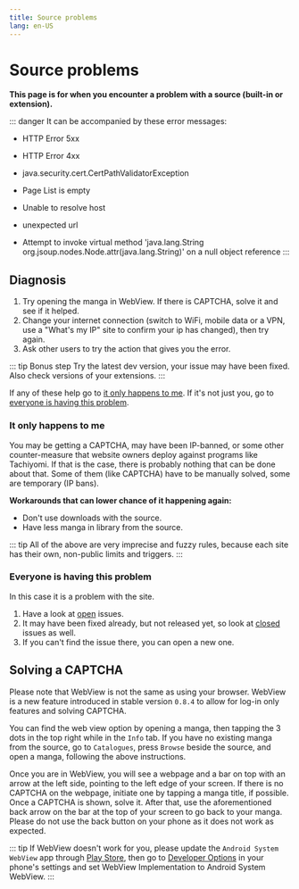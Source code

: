 ```yaml
---
title: Source problems
lang: en-US
---
```


# Source problems

**This page is for when you encounter a problem with a source (built-in or extension).**

::: danger It can be accompanied by these error messages:
+ HTTP Error 5xx
- HTTP Error 4xx
+ java.security.cert.CertPathValidatorException
- Page List is empty
+ Unable to resolve host
- unexpected url
+ Attempt to invoke virtual method 'java.lang.String org.jsoup.nodes.Node.attr(java.lang.String)' on a null object reference
:::

## Diagnosis
1. Try opening the manga in WebView. If there is CAPTCHA, solve it and see if it helped.
1. Change your internet connection (switch to WiFi, mobile data or a VPN, use a "What's my IP" site to confirm your ip has changed), then try again.
1. Ask other users to try the action that gives you the error.

::: tip Bonus step
Try the latest dev version, your issue may have been fixed. Also check versions of your extensions.
:::

If any of these help go to [it only happens to me](#it-only-happens-to-me).
If it's not just you, go to [everyone is having this problem](#everyone-is-having-this-problem).

### It only happens to me
You may be getting a CAPTCHA, may have been IP-banned, or some other counter-measure that website owners deploy against programs like Tachiyomi. If that is the case, there is probably nothing that can be done about that. Some of them (like CAPTCHA) have to be manually solved, some are temporary (IP bans).

**Workarounds that can lower chance of it happening again:**
* Don't use downloads with the source.
* Have less manga in library from the source.

::: tip
All of the above are very imprecise and fuzzy rules, because each site has their own, non-public limits and triggers.
:::

### Everyone is having this problem
In this case it is a problem with the site.
1. Have a look at [open](https://github.com/inorichi/tachiyomi/issues) issues.
1. It may have been fixed already, but not released yet, so look at [closed](https://github.com/inorichi/tachiyomi/issues?q=is%3Aissue+is%3Aclosed) issues as well.
1. If you can't find the issue there, you can open a new one.

## Solving a CAPTCHA <Badge text="0.8.4 +" vertical="middle"/>

Please note that WebView is not the same as using your browser.
WebView is a new feature introduced in stable version `0.8.4` to allow
for log-in only features and solving CAPTCHA.

You can find the web view option by opening a manga, then tapping the 3 dots in the top right while in the `Info` tab. If you have no existing manga from the source, go to `Catalogues`, press `Browse` beside the source, and open a manga, following the above instructions.

Once you are in WebView, you will see a webpage and a bar on top with an arrow at the left side, pointing to the left edge of your screen.
If there is no CAPTCHA on the webpage, initiate one by tapping a manga title, if possible. Once a CAPTCHA is shown, solve it. After that, use the aforementioned back arrow on the bar at the top of your screen to go back to your manga. Please do not use the back button on your phone as it does not work as expected.

::: tip
If WebView doesn't work for you, please update the `Android System WebView` app through [Play Store](https://play.google.com/store/apps/details?id=com.google.android.webview), then go to [Developer Options](https://developer.android.com/studio/debug/dev-options) in your phone's settings and set WebView Implementation to Android System WebView.
:::

<figure class="centered">
	<img :src="$withBase('/assets/media/openinwebview.jpg')">
</figure>
